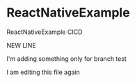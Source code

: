 # ReactNativeExample

ReactNativeExample CICD

NEW LINE

I'm adding something only for branch test

I am editing this file again

